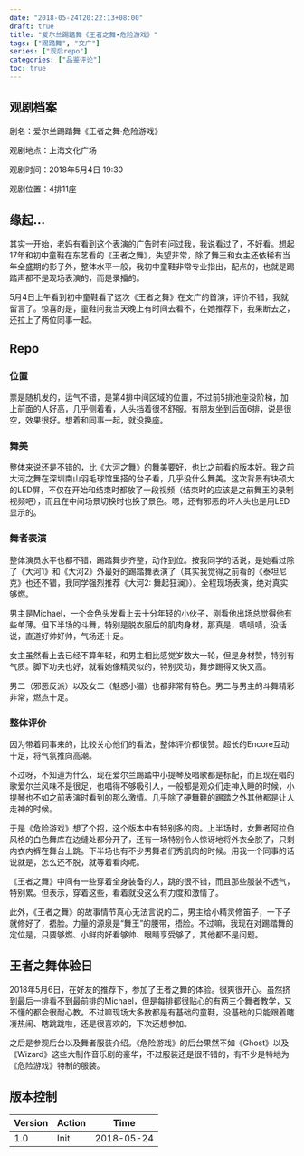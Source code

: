 ```yaml
---
date: "2018-05-24T20:22:13+08:00"
draft: true
title: "爱尔兰踢踏舞《王者之舞∙危险游戏》"
tags: ["踢踏舞", "文广"]
series: ["观后repo"]
categories: ["品鉴评论"]
toc: true
---
```


## 观剧档案

剧名：爱尔兰踢踏舞《王者之舞∙危险游戏》

观剧地点：上海文化广场

观剧时间：2018年5月4日 19:30

观剧位置：4排11座<!--more-->

## 缘起…

其实一开始，老妈有看到这个表演的广告时有问过我，我说看过了，不好看。想起17年和初中童鞋在东艺看的《王者之舞》，失望非常，除了舞王和女主还依稀有当年全盛期的影子外，整体水平一般，我初中童鞋非常专业指出，配点的，也就是踢踏声都不是现场表演的，而是录播的。

5月4日上午看到初中童鞋看了这次《王者之舞》在文广的首演，评价不错，我就留言了。惊喜的是，童鞋问我当天晚上有时间去看不，在她推荐下，我果断去之，还拉上了两位同事一起。

## Repo

### 位置

票是随机发的，运气不错，是第4排中间区域的位置，不过前5排池座没阶梯，加上前面的人好高，几乎侧着看，人头挡着很不舒服。有朋友坐到后面6排，说是很空，效果很好。想着和同事一起，就没换座。

### 舞美

整体来说还是不错的，比《大河之舞》的舞美要好，也比之前看的版本好。我之前大河之舞在深圳南山羽毛球馆里搭的台子看，几乎没什么舞美。这次背景有块硕大的LED屏，不仅在开始和结束时都放了一段视频（结束时的应该是之前舞王的录制视频吧），而且在中间场景切换时也换了景色。嗯，还有邪恶的坏人头也是用LED显示的。

### 舞者表演

整体演员水平也都不错，踢踏舞步齐整，动作到位。按我同学的话说，是她看过除了《大河1》和《大河2》外最好的踢踏舞表演了（其实我觉得之前看的《泰坦尼克》也还不错，我同学强烈推荐《大河2: 舞起狂澜》）。全程现场表演，绝对真实够燃。

男主是Michael，一个金色头发看上去十分年轻的小伙子，刚看他出场总觉得他有些单薄。但下半场的斗舞，特别是脱衣服后的肌肉身材，那真是，啧啧啧，没话说，直道好帅好帅，气场还十足。

女主虽然看上去已经不算年轻，和男主相比感觉岁数大一轮，但是身材赞，特别有气质。脚下功夫也好，就看她像精灵似的，特别灵动，舞步踢得又快又高。

男二（邪恶反派）以及女二（魅惑小猫）也都非常有特色。男二与男主的斗舞精彩非常，燃点十足。

### 整体评价

因为带着同事来的，比较关心他们的看法，整体评价都很赞。超长的Encore互动十足，将气氛推向高潮。

不过呀，不知道为什么，现在爱尔兰踢踏中小提琴及唱歌都是标配，而且现在唱的歌爱尔兰风味不是很足，也唱得不够吸引人，一般都是观众们走神入睡的时候，小提琴也不如之前表演时看到的那么激情。几乎除了硬舞鞋的踢踏之外其他都是让人走神的时候。

于是《危险游戏》想了个招，这个版本中有特别多的肉。上半场时，女舞者阿拉伯风格的白色舞库在边缝处都分开了，还有一场特别令人惊讶地将外衣全脱了，只剩内衣内裤在舞台上跳。下半场也有不少男舞者们秀肌肉的时候。用我一个同事的话说就是，怎么还不脱，就等着看肉呢。

《王者之舞》中间有一些穿着全身装备的人，跳的很不错，而且那些服装不透气，特别累。但表示，穿着这些，看着就没这么有力度和激情了。

此外，《王者之舞》的故事情节真心无法言说的二，男主给小精灵修笛子，一下子就修好了，捂脸。力量的源泉是“舞王”的腰带，捂脸。不过嘛，我现在对踢踏舞的定位是，只要够燃、小鲜肉好看够帅、眼睛享受够了，其他都不是问题。

## 王者之舞体验日

2018年5月6日，在好友的推荐下，参加了王者之舞的体验。很爽很开心。虽然挤到最后一排看不到最前排的Michael，但是每排都很贴心的有两三个舞者教学，又不懂的都会很耐心教。不过嘛现场大多数都是有基础的童鞋，没基础的只能跟着瞎凑热闹、瞎跳跳啦，还是很喜欢的，下次还想参加。

之后是参观后台以及舞者服装介绍。《危险游戏》的后台果然不如《Ghost》以及《Wizard》这些大制作音乐剧的豪华，不过服装还是很不错的，有不少是特地为《危险游戏》特制的服装。

## 版本控制

| Version | Action | Time       |
| ------- | ------ | ---------- |
| 1.0     | Init   | 2018-05-24 |